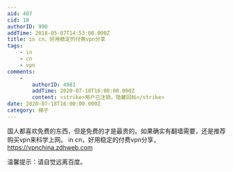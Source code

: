 ```yaml
---
aid: 487
cid: 18
authorID: 990
addTime: 2018-05-07T14:53:00.000Z
title: in cn，好用稳定的付费vpn分享
tags:
    - in
    - cn
    - vpn
comments:
    -
        authorID: 4981
        addTime: 2020-07-18T16:00:00.000Z
        content: <strike>用户已注销，隐藏回帖</strike>
date: 2020-07-18T16:00:00.000Z
category: 梯子
---
```


国人都喜欢免费的东西，但是免费的才是最贵的。如果确实有翻墙需要，还是推荐购买vpn来科学上网。 in cn，好用稳定的付费vpn分享，https://vpnchina.zdhweb.com

温馨提示：请自觉远离百度。
